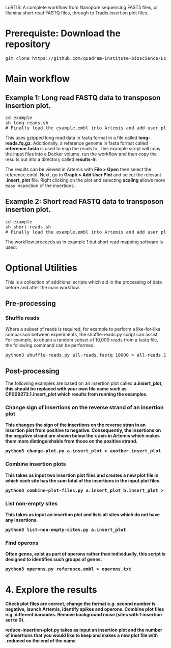 LoRTIS: A complete workflow from Nanopore sequencing FAST5 files, or Illumina short read FASTQ files, through to Tradis insertion 
plot files.


# Prerequiste: Download the repository

<pre>
git clone https://github.com/quadram-institute-bioscience/LoRTIS/
</pre>

# Main workflow

## Example 1: Long read FASTQ data to transposon insertion plot.
<pre>
cd example
sh long-reads.sh
# Finally load the example.embl into Artemis and add user plot
</pre>

This uses gzipped long read data in fastq format in a file called <b>long-reads.fq.gz</b>. Additionally, a reference genome in fasta format called <b>reference.fasta</b> is used to map the reads to. This example script will copy the input files into a Docker volume, run the workflow and then copy the results out into a directory called <b>results-lr</b>.

The results can be viewed in Artemis with <b>File > Open</b> then select the reference.embl. Next, go to <b>Graph > Add User Plot</b> and select the relevant <b>.insert_plot</b> file. Right clicking on the plot and selecting <b>scaling</b> allows more easy inspection of the insertions.

## Example 2: Short read FASTQ data to transposon insertion plot.
<pre>
cd example
sh short-reads.sh
# Finally load the example.embl into Artemis and add user plot
</pre>

The workflow proceeds as in example 1 but short read mapping software is used.


# Optional Utilities

This is a collection of additional scripts which aid in the processing of data before and after the main workflow.

## Pre-processing

### Shuffle reads

Where a subset of reads is required, for example to perform a like-for-like comparison between experiments, the shuffle-reads.py script can assist. For example, to obtain a random subset of 10,000 reads from a fastq file, the following command can be performed.

<pre>
python3 shuffle-reads.py all-reads.fastq 10000 > all-reads.10000.fastq
</pre>


## Post-processing

The following examples are based on an insertion plot called <b>a.insert_plot</a>, this should be replaced with your own file name such as <b>CP009273.1.insert_plot</b> which results from running the examples.

### Change sign of insertions on the reverse strand of an insertion plot

This changes the sign of the insertions on the reverse stran in an insertion plot from positive to negative. Consequently, the insertions on the negative strand are shown below the x axis in Artemis which makes them more distinguishable from those on the positive strand.

<pre>
python3 change-plot.py a.insert_plot > another.insert_plot
</pre>


### Combine insertion plots

This takes as input two insertion plot files and creates a new plot file in which each site has the sum total of the insertions in the input plot files.

<pre>
python3 combine-plot-files.py a.insert_plot b.insert_plot > ab.insert_plot
</pre>

### List non-empty sites

This takes as input an insertion plot and lists all sites which do not have any insertions.

<pre>
python3 list-non-empty-sites.py a.insert_plot
</pre>


### Find operons

Often genes, exist as part of operons rather than individually, this script is designed to identifies such groups of genes.

<pre>
python3 operons.py reference.embl > operons.txt
</pre>


# 4. Explore the results
Check plot files are correct, change the format e.g. second number is negative, launch Artemis, identify spikes and operons. Combine plot files e.g. different barcodes. Remove background noise (sites with 1 insertion set to 0).

reduce-insertion-plot.py takes as input an insertion plot and the number of insertions that you would like to keep and makes a new plot file with .reduced on the end of the name
